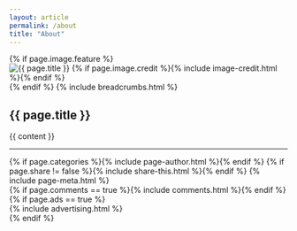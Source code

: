 ```yaml
---
layout: article
permalink: /about
title: "About"
---
```


<div id="main" role="main">
  <article class="wrap" itemscope itemtype="http://schema.org/Article">
    {% if page.image.feature %}
    <div class="page-feature">
      <div class="page-image">
        <img src="{{ site.url }}/images/{{ page.image.feature }}" class="page-feature-image" alt="{{ page.title }}" itemprop="image">
        {% if page.image.credit %}{% include image-credit.html %}{% endif %}
      </div><!-- /.page-image -->
    </div><!-- /.page-feature -->
    {% endif %}
    {% include breadcrumbs.html %}
    <div class="page-title">
      <h1>{{ page.title }}</h1>
    </div>
    <div class="inner-wrap">
      <div id="content" class="page-content" itemprop="articleBody">
        {{ content }}
        <hr />
        <footer class="page-footer">
          {% if page.categories %}{% include page-author.html %}{% endif %}
          {% if page.share != false %}{% include share-this.html %}{% endif %}
          {% include page-meta.html %}
        </footer><!-- /.footer -->
        <aside>
          {% if page.comments == true %}{% include comments.html %}{% endif %}
        </aside>
      </div><!-- /.content -->
    </div><!-- /.inner-wrap -->
    {% if page.ads == true %}<div class="ads">{% include advertising.html %}</div><!-- /.ads -->{% endif %}
  </article><!-- ./wrap -->
</div><!-- /#main -->